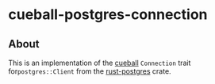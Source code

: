# cueball-postgres-connection

## About

This is an implementation of the [cueball](https://github.com/joyent/rust-cueball) `Connection` trait for`postgres::Client` from the [rust-postgres](https://docs.rs/postgres) crate.
